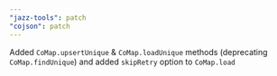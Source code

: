 ```yaml
---
"jazz-tools": patch
"cojson": patch
---
```


Added `CoMap.upsertUnique` & `CoMap.loadUnique` methods (deprecating `CoMap.findUnique`) and added `skipRetry` option to `CoMap.load`

